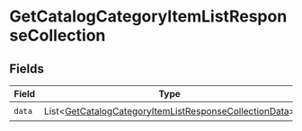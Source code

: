 # GetCatalogCategoryItemListResponseCollection


## Fields

| Field                                                                                                                                  | Type                                                                                                                                   | Required                                                                                                                               | Description                                                                                                                            |
| -------------------------------------------------------------------------------------------------------------------------------------- | -------------------------------------------------------------------------------------------------------------------------------------- | -------------------------------------------------------------------------------------------------------------------------------------- | -------------------------------------------------------------------------------------------------------------------------------------- |
| `data`                                                                                                                                 | List\<[GetCatalogCategoryItemListResponseCollectionData](../../models/components/GetCatalogCategoryItemListResponseCollectionData.md)> | :heavy_check_mark:                                                                                                                     | N/A                                                                                                                                    |